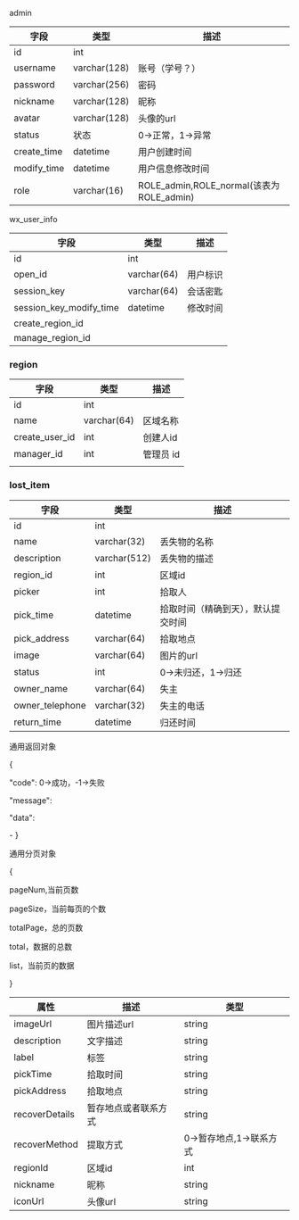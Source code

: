 admin

| 字段        | 类型         | 描述                                     |
| ----------- | ------------ | ---------------------------------------- |
| id          | int          |                                          |
| username    | varchar(128) | 账号（学号？）                           |
| password    | varchar(256) | 密码                                     |
| nickname    | varchar(128) | 昵称                                     |
| avatar      | varchar(128) | 头像的url                                |
| status      | 状态         | 0->正常，1->异常                         |
| create_time | datetime     | 用户创建时间                             |
| modify_time | datetime     | 用户信息修改时间                         |
| role        | varchar(16)  | ROLE_admin,ROLE_normal(该表为ROLE_admin) |



wx_user_info

| 字段                    | 类型        | 描述     |
| ----------------------- | ----------- | -------- |
| id                      | int         |          |
| open_id                 | varchar(64) | 用户标识 |
| session_key             | varchar(64) | 会话密匙 |
| session_key_modify_time | datetime    | 修改时间 |
| create_region_id        |             |          |
| manage_region_id        |             |          |

### region

| 字段           | 类型        | 描述      |
| -------------- | ----------- | --------- |
| id             | int         |           |
| name           | varchar(64) | 区域名称  |
| create_user_id | int         | 创建人id  |
| manager_id     | int         | 管理员 id |
|                |             |           |



### lost_item

| 字段            | 类型         | 描述                               |
| --------------- | ------------ | ---------------------------------- |
| id              | int          |                                    |
| name            | varchar(32)  | 丢失物的名称                       |
| description     | varchar(512) | 丢失物的描述                       |
| region_id       | int          | 区域id                             |
| picker          | int          | 拾取人                             |
| pick_time       | datetime     | 拾取时间（精确到天），默认提交时间 |
| pick_address    | varchar(64)  | 拾取地点                           |
| image           | varchar(64)  | 图片的url                          |
| status          | int          | 0->未归还，1->归还                 |
| owner_name      | varchar(64)  | 失主                               |
| owner_telephone | varchar(32)  | 失主的电话                         |
| return_time     | datetime     | 归还时间                           |

通用返回对象

{

"code": 0->成功，-1->失败

"message":

"data":

\- }

通用分页对象

{

pageNum,当前页数

pageSize，当前每页的个数

totalPage，总的页数

total，数据的总数

list，当前页的数据

}



| 属性           | 描述                 | 类型                   |
| -------------- | -------------------- | ---------------------- |
| imageUrl       | 图片描述url          | string                 |
| description    | 文字描述             | string                 |
| label          | 标签                 | string                 |
| pickTime       | 拾取时间             | string                 |
| pickAddress    | 拾取地点             | string                 |
| recoverDetails | 暂存地点或者联系方式 | string                 |
| recoverMethod  | 提取方式             | 0->暂存地点,1->联系方式 |
| regionId       | 区域id               | int                    |
| nickname       | 昵称                 | string                 |
| iconUrl        | 头像url              | string                 |


